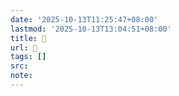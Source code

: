 ```yaml
---
date: '2025-10-13T11:25:47+08:00'
lastmod: '2025-10-13T13:04:51+08:00'
title: 󰉵
url: 󰉵
tags: []
src:
note:
---
```

